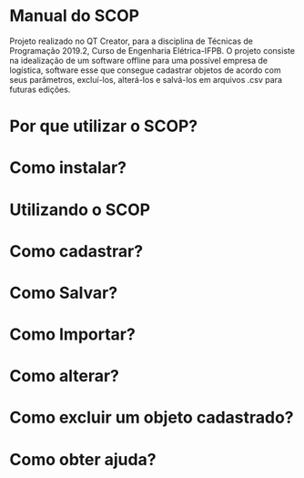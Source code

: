 # Manual do SCOP
Projeto realizado no QT Creator, para a disciplina de Técnicas de Programação 2019.2, Curso de Engenharia Elétrica-IFPB. O projeto consiste na idealização de um software offline para uma possível empresa de logística, software esse que consegue cadastrar objetos de acordo com seus parâmetros, excluí-los, alterá-los e salvá-los em arquivos .csv para futuras edições.
# Por que utilizar o SCOP?
# Como instalar?
# Utilizando o SCOP
# Como cadastrar?
# Como Salvar?
# Como Importar?
# Como alterar?
# Como excluir um objeto cadastrado?
# Como obter ajuda?
